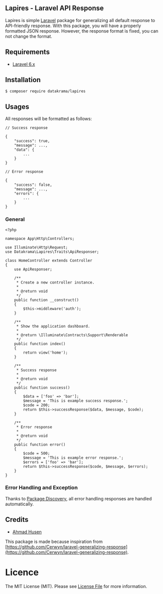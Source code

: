 ## Lapires - Laravel API Response

Lapires is simple [Laravel](https://github.com/laravel/laravel "Laravel") package for generalizing all default response to API-friendly response. With this package, you will have a properly formatted JSON response. However, the response format is fixed, you can not change the format.

## Requirements
- [Laravel 6.x](https://github.com/laravel/laravel)

## Installation
`$ composer require datakrama/lapires`

## Usages

All responses will be formatted as follows:

```
// Success response

{
    "success": true,
    "message": ...,
    "data": {
        ...
    }
}
```

```
// Error response

{
    "success": false,
    "message": ...,
    "errors": {
        ...
    }
}
```

### General

```
<?php

namespace App\Http\Controllers;

use Illuminate\Http\Request;
use Datakrama\Lapires\Traits\ApiResponser;

class HomeController extends Controller
{
    use ApiResponser;

    /**
     * Create a new controller instance.
     *
     * @return void
     */
    public function __construct()
    {
        $this->middleware('auth');
    }

    /**
     * Show the application dashboard.
     *
     * @return \Illuminate\Contracts\Support\Renderable
     */
    public function index()
    {
        return view('home');
    }

    /**
     * Success response
     *
     * @return void
     */
    public function success()
    {
        $data = ['foo' => 'bar'];
        $message = 'This is example success response.';
        $code = 200;
        return $this->successResponse($data, $message, $code);
    }

    /**
     * Error response
     *
     * @return void
     */
    public function error()
    {
        $code = 500;
        $message = 'This is example error response.';
        $errors = ['foo' => 'bar'];
        return $this->successResponse($code, $message, $errors);
    }
}

```

### Error Handling and Exception

Thanks to [Package Discovery](https://laravel.com/docs/6.x/packages#package-discovery), all error handling responses are handled automatically.

## Credits
- [Ahmad Husen](https://github.com/husenisme)

This package is made because inspiration from [https://github.com/Cerwyn/laravel-generalizing-response](https://github.com/Cerwyn/laravel-generalizing-response).

# Licence
The MIT License (MIT). Please see [License File](https://github.com/datakrama/lapires/blob/master/LICENSE.md "License File") for more information.
